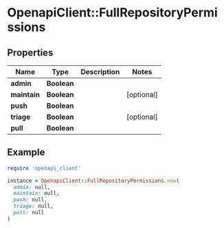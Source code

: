 # OpenapiClient::FullRepositoryPermissions

## Properties

| Name | Type | Description | Notes |
| ---- | ---- | ----------- | ----- |
| **admin** | **Boolean** |  |  |
| **maintain** | **Boolean** |  | [optional] |
| **push** | **Boolean** |  |  |
| **triage** | **Boolean** |  | [optional] |
| **pull** | **Boolean** |  |  |

## Example

```ruby
require 'openapi_client'

instance = OpenapiClient::FullRepositoryPermissions.new(
  admin: null,
  maintain: null,
  push: null,
  triage: null,
  pull: null
)
```


